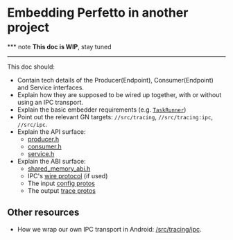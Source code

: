 # Embedding Perfetto in another project

*** note
**This doc is WIP**, stay tuned
<!-- TODO(primiano): write embedder guide doc. -->
***


This doc should:
- Contain tech details of the Producer(Endpoint), Consumer(Endpoint) and Service
  interfaces.
- Explain how they are supposed to be wired up together, with or without
  using an IPC transport.
- Explain the basic embedder requirements (e.g. [`TaskRunner`](/include/perfetto/base/task_runner.h))
- Point out the relevant GN targets:
  `//src/tracing`, `//src/tracing:ipc`, `//src/ipc`.
- Explain the API surface:
  - [producer.h](/include/perfetto/tracing/core/producer.h)
  - [consumer.h](/include/perfetto/tracing/core/consumer.h)
  - [service.h](/include/perfetto/tracing/core/tracing_service.h)
- Explain the ABI surface:
  - [shared_memory_abi.h](/include/perfetto/tracing/core/shared_memory_abi.h)
  - IPC's [wire protocol](/protos/perfetto/ipc/wire_protocol.proto) (if used)
  - The input [config protos](/protos/perfetto/config)
  - The output [trace protos](/protos/perfetto/trace)

Other resources
---------------
* How we wrap our own IPC transport in Android: [/src/tracing/ipc](/src/tracing/ipc).
